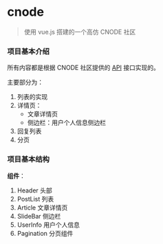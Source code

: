 # cnode

> 使用 vue.js 搭建的一个高仿 CNODE 社区

### 项目基本介绍
所有内容都是根据 CNODE 社区提供的 [API](https://cnodejs.org/api) 接口实现的。

主要部分为：
  1. 列表的实现
  2. 详情页：
      - 文章详情页
      - 侧边栏：用户个人信息侧边栏
  3. 回复列表
  4. 分页

### 项目基本结构

**组件**：
1. Header 头部
2. PostList 列表
3. Article 文章详情页
4. SlideBar 侧边栏
5. UserInfo 用户个人信息
6. Pagination 分页组件
